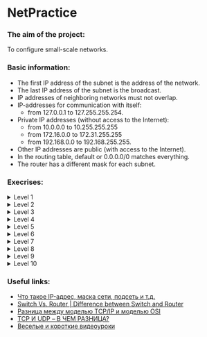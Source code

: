 # NetPractice
### The aim of the project:
To configure small-scale networks.
### Basic information:
- The first IP address of the subnet is the address of the network.
- The last IP address of the subnet is the broadcast.
- IP addresses of neighboring networks must not overlap.
- IP-addresses for communication with itself:
  - from 127.0.0.1 to 127.255.255.254.
- Private IP addresses (without access to the Internet):
  - from 10.0.0.0 to 10.255.255.255
  - from 172.16.0.0 to 172.31.255.255
  - from 192.168.0.0 to 192.168.255.255.
- Other IP addresses are public (with access to the Internet).
- In the routing table, default or 0.0.0.0/0 matches everything.
- The router has a different mask for each subnet.
### Execrises:
<details>
<summary>Level 1</summary>

![Level_1](https://user-images.githubusercontent.com/90090114/156193807-c3f88ea9-7e08-41da-8888-a00211b47a26.png)
</details>
<details>
<summary>Level 2</summary>
  
![Level_2](https://user-images.githubusercontent.com/90090114/156193983-0ea01df1-9a60-403d-a04b-574e58630a85.png)
</details>
<details>
<summary>Level 3</summary>
  
![Level_3](https://user-images.githubusercontent.com/90090114/156193990-7f03050b-df20-423d-821c-8aa9fabdb89d.png)
</details>
<details>
<summary>Level 4</summary>

![Level_4](https://user-images.githubusercontent.com/90090114/156194048-1afe3538-b997-4582-9b67-363cea780cbd.png)
</details>
<details>
<summary>Level 5</summary>
  
![Level_5](https://user-images.githubusercontent.com/90090114/156194057-38a65c93-13b6-4095-b42d-7b756e14d695.png)
</details>
<details>
<summary>Level 6</summary>
  
![Level_6](https://user-images.githubusercontent.com/90090114/156194077-26857516-3857-4250-9f4e-81c5a056a53c.png)
</details>
<details>
<summary>Level 7</summary>
  
![Level_7](https://user-images.githubusercontent.com/90090114/156194088-197290df-4c06-4415-8eb4-5711cad84de6.png)
</details>
<details>
<summary>Level 8</summary>
  
![Level_8](https://user-images.githubusercontent.com/90090114/156194100-5b2e554e-41c7-40e4-87f5-5f768041b40f.png)  
</details>
<details>
<summary>Level 9</summary>
  
![Level_9](https://user-images.githubusercontent.com/90090114/156194109-3c13d1ac-a518-4f77-a025-f2ceab7ee00c.png)
</details>
<details>
<summary>Level 10</summary>
  
![Level_10](https://user-images.githubusercontent.com/90090114/156194130-619db4c1-54c6-44ec-b4cb-8775c45591a6.png)
</details>

### Useful links:
- [Что такое IP-адрес, маска сети, подсеть и т.д.](https://github.com/evgenkarlson/ALL_SCHOOL_42/blob/master/00_Projects__(%D0%9E%D1%81%D0%BD%D0%BE%D0%B2%D0%BD%D0%BE%D0%B5_%D0%9E%D0%B1%D1%83%D1%87%D0%B5%D0%BD%D0%B8%D0%B5)/00_Global_(begin_cadet)/02____netwhat/answers_to_netwhat.md)
- [Switch Vs. Router | Difference between Switch and Router](https://www.javatpoint.com/switch-vs-router)
- [Разница между моделью TCP/IP и моделью OSI](https://community.fs.com/ru/blog/tcpip-vs-osi-whats-the-difference-between-the-two-models.html)
- [TCP И UDP – В ЧЕМ РАЗНИЦА?](https://wiki.merionet.ru/seti/23/tcp-i-udp-v-chem-raznica/)
- [Веселые и короткие видеоуроки](https://www.youtube.com/c/%D0%9C%D0%B5%D1%80%D0%B8%D0%BE%D0%BD%D0%9D%D0%B5%D1%82%D0%B2%D0%BE%D1%80%D0%BA%D1%81)
